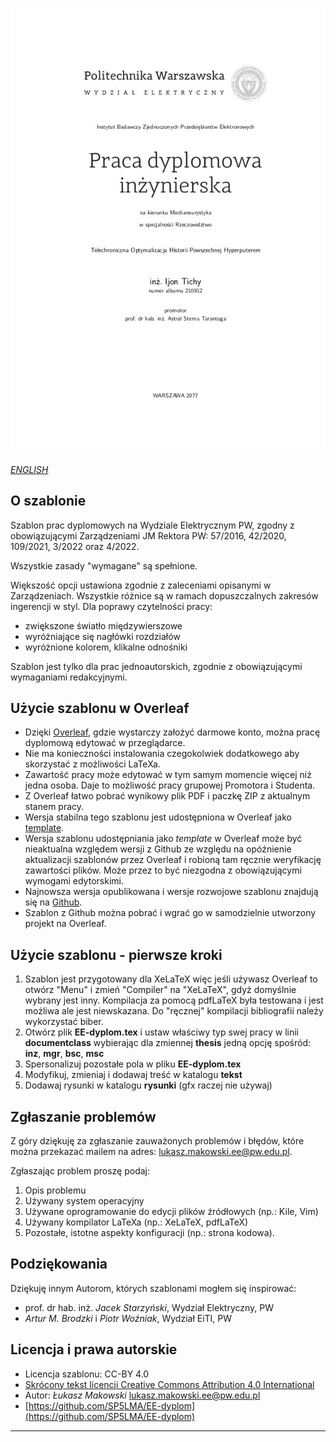 ![Przykładowa strona tytułowa](./EE-dyplom.jpg)

*[ENGLISH](README.en.md)*

## O szablonie

Szablon prac dyplomowych na Wydziale Elektrycznym PW, zgodny z obowiązującymi Zarządzeniami JM Rektora PW: 57/2016, 42/2020, 109/2021, 3/2022 oraz 4/2022.

Wszystkie zasady "wymagane" są spełnione.

Większość opcji ustawiona zgodnie z zaleceniami opisanymi w Zarządzeniach. Wszystkie różnice są w ramach dopuszczalnych zakresów ingerencji w styl. Dla poprawy czytelności pracy:

  * zwiększone światło międzywierszowe
  * wyróżniające się nagłówki rozdziałów
  * wyróżnione kolorem, klikalne odnośniki

Szablon jest tylko dla prac jednoautorskich, zgodnie z obowiązującymi wymaganiami redakcyjnymi.

## Użycie szablonu w Overleaf

  * Dzięki [Overleaf](https://www.overleaf.com/), gdzie wystarczy założyć darmowe konto, można pracę dyplomową edytować w przeglądarce.
  * Nie ma konieczności instalowania czegokolwiek dodatkowego aby skorzystać z możliwości LaTeXa.
  * Zawartość pracy może edytować w tym samym momencie więcej niż jedna osoba. Daje to możliwość pracy grupowej Promotora i Studenta.
  * Z Overleaf łatwo pobrać wynikowy plik PDF i paczkę ZIP z aktualnym stanem pracy.
  * Wersja stabilna tego szablonu jest udostępniona w Overleaf jako [template](https://www.overleaf.com/latex/templates/ee-dyplom/qtrkhzdfcfvv).
  * Wersja szablonu udostępniania jako *template* w Overleaf może być nieaktualna względem wersji z Github ze względu na opóźnienie aktualizacji szablonów przez Overleaf i robioną tam ręcznie weryfikację zawartości plików. Może przez to być niezgodna z obowiązującymi wymogami edytorskimi.
  * Najnowsza wersja opublikowana i wersje rozwojowe szablonu znajdują się na [Github](https://github.com/SP5LMA/EE-dyplom).
  * Szablon z Github można pobrać i wgrać go w samodzielnie utworzony projekt na Overleaf.

## Użycie szablonu - pierwsze kroki

1. Szablon jest przygotowany dla XeLaTeX więc jeśli używasz Overleaf to otwórz "Menu" i zmień "Compiler" na "XeLaTeX", gdyż domyślnie wybrany jest inny. Kompilacja za pomocą pdfLaTeX była testowana i jest możliwa ale jest niewskazana. Do "ręcznej" kompilacji bibliografii należy wykorzystać biber.
2. Otwórz plik **EE-dyplom.tex** i ustaw właściwy typ swej pracy w linii **documentclass** wybierając dla zmiennej **thesis** jedną opcję spośród: **inz**, **mgr**, **bsc**, **msc**
3. Spersonalizuj pozostałe pola w pliku **EE-dyplom.tex**
4. Modyfikuj, zmieniaj i dodawaj treść w katalogu **tekst**
5. Dodawaj rysunki w katalogu **rysunki** (gfx raczej nie używaj)

## Zgłaszanie problemów

Z góry dziękuję za zgłaszanie zauważonych problemów i błędów, które
można przekazać mailem na adres: <lukasz.makowski.ee@pw.edu.pl>.

Zgłaszając problem proszę podaj:

1. Opis problemu
2. Używany system operacyjny
3. Używane oprogramowanie do edycji plików źródłowych (np.: Kile, Vim)
4. Używany kompilator LaTeXa (np.: XeLaTeX, pdfLaTeX)
5. Pozostałe, istotne aspekty konfiguracji (np.: strona kodowa).


## Podziękowania

Dziękuję innym Autorom, których szablonami mogłem się inspirować:

  * prof. dr hab. inż. *Jacek Starzyński*, Wydział Elektryczny, PW
  * *Artur M. Brodzki* i *Piotr Woźniak*, Wydział EiTI, PW

## Licencja i prawa autorskie

  * Licencja szablonu: CC-BY 4.0
  * [Skrócony tekst licencji Creative Commons Attribution 4.0 International](https://creativecommons.org/licenses/by/4.0/)
  * Autor: *Łukasz Makowski* <lukasz.makowski.ee@pw.edu.pl>
  * [https://github.com/SP5LMA/EE-dyplom](https://github.com/SP5LMA/EE-dyplom)

---------------------------------------------

